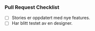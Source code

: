 ### Pull Request Checklist

* [ ] Stories er oppdatert med nye features.
* [ ] Har blitt testet av en designer.
